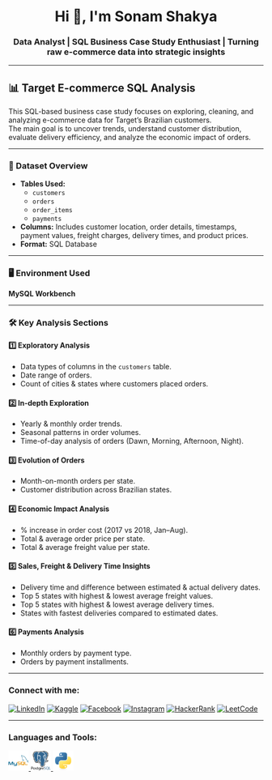 <h1 align="center">Hi 👋, I'm Sonam Shakya</h1>
<h3 align="center">Data Analyst | SQL Business Case Study Enthusiast | Turning raw e-commerce data into strategic insights</h3>

---

## 📊 Target E-commerce SQL Analysis

This SQL-based business case study focuses on exploring, cleaning, and analyzing e-commerce data for Target’s Brazilian customers.  
The main goal is to uncover trends, understand customer distribution, evaluate delivery efficiency, and analyze the economic impact of orders.

---

### 📁 Dataset Overview
- **Tables Used:**  
  - `customers`  
  - `orders`  
  - `order_items`  
  - `payments`
- **Columns:** Includes customer location, order details, timestamps, payment values, freight charges, delivery times, and product prices.
- **Format:** SQL Database

---

### 🖥 Environment Used
**MySQL Workbench**

---

### 🛠 Key Analysis Sections

#### **1️⃣ Exploratory Analysis**
- Data types of columns in the `customers` table.
- Date range of orders.
- Count of cities & states where customers placed orders.

#### **2️⃣ In-depth Exploration**
- Yearly & monthly order trends.
- Seasonal patterns in order volumes.
- Time-of-day analysis of orders (Dawn, Morning, Afternoon, Night).

#### **3️⃣ Evolution of Orders**
- Month-on-month orders per state.
- Customer distribution across Brazilian states.

#### **4️⃣ Economic Impact Analysis**
- % increase in order cost (2017 vs 2018, Jan–Aug).
- Total & average order price per state.
- Total & average freight value per state.

#### **5️⃣ Sales, Freight & Delivery Time Insights**
- Delivery time and difference between estimated & actual delivery dates.
- Top 5 states with highest & lowest average freight values.
- Top 5 states with highest & lowest average delivery times.
- States with fastest deliveries compared to estimated dates.

#### **6️⃣ Payments Analysis**
- Monthly orders by payment type.
- Orders by payment installments.

---

<h3 align="left">Connect with me:</h3>
<p align="left">
<a href="https://linkedin.com/in/https://www.linkedin.com/in/sonam-s-330773284" target="blank"><img align="center" src="https://raw.githubusercontent.com/rahuldkjain/github-profile-readme-generator/master/src/images/icons/Social/linked-in-alt.svg" alt="LinkedIn" height="30" width="40" /></a>
<a href="https://kaggle.com/sonam shakya" target="blank"><img align="center" src="https://raw.githubusercontent.com/rahuldkjain/github-profile-readme-generator/master/src/images/icons/Social/kaggle.svg" alt="Kaggle" height="30" width="40" /></a>
<a href="https://fb.com/sonam shakya" target="blank"><img align="center" src="https://raw.githubusercontent.com/rahuldkjain/github-profile-readme-generator/master/src/images/icons/Social/facebook.svg" alt="Facebook" height="30" width="40" /></a>
<a href="https://instagram.com/sonam7860" target="blank"><img align="center" src="https://raw.githubusercontent.com/rahuldkjain/github-profile-readme-generator/master/src/images/icons/Social/instagram.svg" alt="Instagram" height="30" width="40" /></a>
<a href="https://www.hackerrank.com/sonam shakya" target="blank"><img align="center" src="https://raw.githubusercontent.com/rahuldkjain/github-profile-readme-generator/master/src/images/icons/Social/hackerrank.svg" alt="HackerRank" height="30" width="40" /></a>
<a href="https://www.leetcode.com/sonam shakya" target="blank"><img align="center" src="https://raw.githubusercontent.com/rahuldkjain/github-profile-readme-generator/master/src/images/icons/Social/leet-code.svg" alt="LeetCode" height="30" width="40" /></a>
</p>

---

<h3 align="left">Languages and Tools:</h3>
<p align="left"> 
<a href="https://www.mysql.com/" target="_blank" rel="noreferrer"> 
    <img src="https://raw.githubusercontent.com/devicons/devicon/master/icons/mysql/mysql-original-wordmark.svg" alt="mysql" width="40" height="40"/> 
</a>
<a href="https://www.postgresql.org/" target="_blank" rel="noreferrer"> 
    <img src="https://raw.githubusercontent.com/devicons/devicon/master/icons/postgresql/postgresql-original-wordmark.svg" alt="postgresql" width="40" height="40"/> 
</a>
<a href="https://www.python.org" target="_blank" rel="noreferrer"> 
    <img src="https://raw.githubusercontent.com/devicons/devicon/master/icons/python/python-original.svg" alt="python" width="40" height="40"/> 
</a>
</p>

